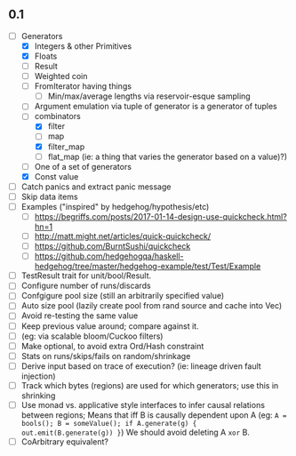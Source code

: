 ## 0.1

* [ ] Generators
  * [X] Integers & other Primitives
  * [X] Floats
  * [ ] Result
  * [ ] Weighted coin
  * [ ] FromIterator having things
    * [ ] Min/max/average lengths via reservoir-esque sampling
  * [ ] Argument emulation via tuple of generator is a generator of tuples
  * [ ] combinators
    * [X] filter
    * [ ] map
    * [X] filter_map
    * [ ] flat_map (ie: a thing that varies the generator based on a value)?)
  * [ ] One of a set of generators
  * [X] Const value
* [ ] Catch panics and extract panic message
* [ ] Skip data items
* [ ] Examples ("inspired" by hedgehog/hypothesis/etc)
  * [ ] https://begriffs.com/posts/2017-01-14-design-use-quickcheck.html?hn=1
  * [ ] http://matt.might.net/articles/quick-quickcheck/
  * [ ] https://github.com/BurntSushi/quickcheck
  * [ ] https://github.com/hedgehogqa/haskell-hedgehog/tree/master/hedgehog-example/test/Test/Example
* [ ] TestResult trait for unit/bool/Result.
* [ ] Configure number of runs/discards
* [ ] Confgigure pool size (still an arbitrarily specified value)
* [ ] Auto size pool (lazily create pool from rand source and cache into Vec)
* [ ]  Avoid re-testing the same value
  * [ ] Keep previous value around; compare against it.
  * [ ] (eg: via scalable bloom/Cuckoo filters)
  * [ ] Make optional, to avoid extra Ord/Hash constraint
* [ ] Stats on runs/skips/fails on random/shrinkage
* [ ] Derive input based on trace of execution? (ie: lineage driven fault injection)
* [ ] Track which bytes (regions) are used for which generators; use this in shrinking
* [ ]
  Use monad vs. applicative style interfaces to infer causal relations between
  regions; Means that iff B is causally dependent upon A (eg: `A = bools();
  B = someValue(); if A.generate(g) { out.emit(B.generate(g)) }`) We should
  avoid deleting A `xor` B.
* [ ] CoArbitrary equivalent?
